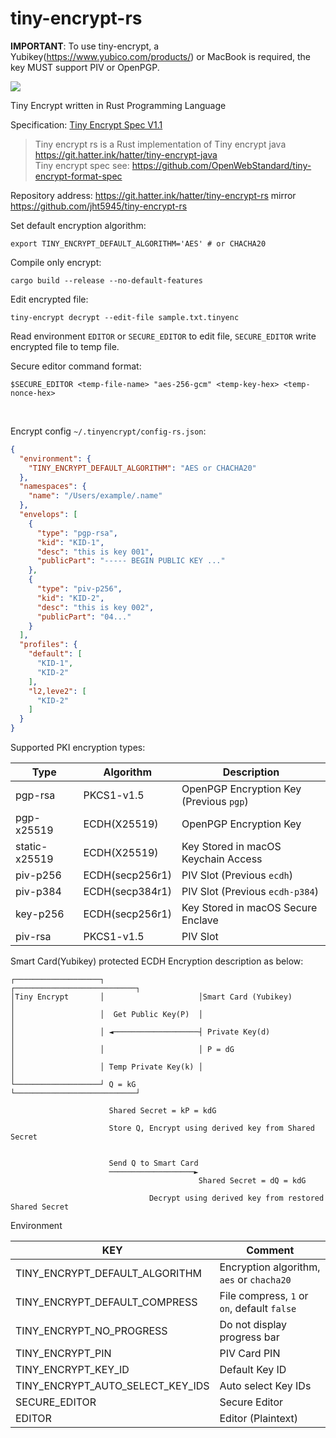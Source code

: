 # tiny-encrypt-rs

**IMPORTANT**: To use tiny-encrypt, a Yubikey(https://www.yubico.com/products/) or MacBook is
required, the key MUST support PIV or OpenPGP.

![](https://cdn.hatter.ink/doc/7684_4DB4452911E2A25AB993429AA7FFCD65/yubikey-5-family.png)

Tiny Encrypt written in Rust Programming Language

Specification: [Tiny Encrypt Spec V1.1](https://github.com/OpenWebStandard/tiny-encrypt-format-spec/blob/main/TinyEncryptSpecv1.1.md)

> Tiny encrypt rs is a Rust implementation of Tiny encrypt java https://git.hatter.ink/hatter/tiny-encrypt-java <br>
> Tiny encrypt spec see: https://github.com/OpenWebStandard/tiny-encrypt-format-spec

Repository address: https://git.hatter.ink/hatter/tiny-encrypt-rs mirror https://github.com/jht5945/tiny-encrypt-rs

Set default encryption algorithm:

```shell
export TINY_ENCRYPT_DEFAULT_ALGORITHM='AES' # or CHACHA20
```

Compile only encrypt:

```shell
cargo build --release --no-default-features
```

Edit encrypted file:

```shell
tiny-encrypt decrypt --edit-file sample.txt.tinyenc 
```

Read environment `EDITOR` or `SECURE_EDITOR` to edit file, `SECURE_EDITOR` write encrypted file to temp file.

Secure editor command format:

```shell
$SECURE_EDITOR <temp-file-name> "aes-256-gcm" <temp-key-hex> <temp-nonce-hex>
```

<br>

Encrypt config `~/.tinyencrypt/config-rs.json`:

```json
{
  "environment": {
    "TINY_ENCRYPT_DEFAULT_ALGORITHM": "AES or CHACHA20"
  },
  "namespaces": {
    "name": "/Users/example/.name"
  },
  "envelops": [
    {
      "type": "pgp-rsa",
      "kid": "KID-1",
      "desc": "this is key 001",
      "publicPart": "----- BEGIN PUBLIC KEY ..."
    },
    {
      "type": "piv-p256",
      "kid": "KID-2",
      "desc": "this is key 002",
      "publicPart": "04..."
    }
  ],
  "profiles": {
    "default": [
      "KID-1",
      "KID-2"
    ],
    "l2,leve2": [
      "KID-2"
    ]
  }
}
```

Supported PKI encryption types:

| Type          | Algorithm       | Description                             |
|---------------|-----------------|-----------------------------------------|
| pgp-rsa       | PKCS1-v1.5      | OpenPGP Encryption Key (Previous `pgp`) |
| pgp-x25519    | ECDH(X25519)    | OpenPGP Encryption Key                  |
| static-x25519 | ECDH(X25519)    | Key Stored in macOS Keychain Access     |
| piv-p256      | ECDH(secp256r1) | PIV Slot (Previous `ecdh`)              |
| piv-p384      | ECDH(secp384r1) | PIV Slot (Previous `ecdh-p384`)         |
| key-p256      | ECDH(secp256r1) | Key Stored in macOS Secure Enclave      |
| piv-rsa       | PKCS1-v1.5      | PIV Slot                                |

Smart Card(Yubikey) protected ECDH Encryption description as below:

```text
┌───────────────────┐                     ┌───────────────────────────┐
│Tiny Encrypt       │                     │Smart Card (Yubikey)       │
│                   │  Get Public Key(P)  │                           │
│                   │ ◄───────────────────┤ Private Key(d)            │
│                   │                     │ P = dG                    │
│                   │ Temp Private Key(k) │                           │
└───────────────────┘ Q = kG              └───────────────────────────┘

                      Shared Secret = kP = kdG

                      Store Q, Encrypt using derived key from Shared Secret


                      Send Q to Smart Card
                      ───────────────────►
                                          Shared Secret = dQ = kdG

                               Decrypt using derived key from restored Shared Secret
```

Environment

| KEY                              | Comment                                     |
|----------------------------------|---------------------------------------------|
| TINY_ENCRYPT_DEFAULT_ALGORITHM   | Encryption algorithm, `aes` or `chacha20`   |
| TINY_ENCRYPT_DEFAULT_COMPRESS    | File compress, `1` or `on`, default `false` |
| TINY_ENCRYPT_NO_PROGRESS         | Do not display progress bar                 |
| TINY_ENCRYPT_PIN                 | PIV Card PIN                                |
| TINY_ENCRYPT_KEY_ID              | Default Key ID                              |
| TINY_ENCRYPT_AUTO_SELECT_KEY_IDS | Auto select Key IDs                         |
| SECURE_EDITOR                    | Secure Editor                               |
| EDITOR                           | Editor (Plaintext)                          |


